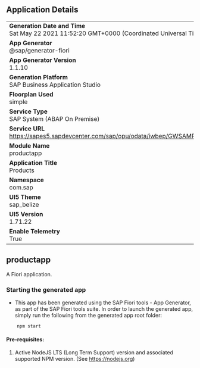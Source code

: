 ## Application Details
|               |
| ------------- |
|**Generation Date and Time**<br>Sat May 22 2021 11:52:20 GMT+0000 (Coordinated Universal Time)|
|**App Generator**<br>@sap/generator-fiori|
|**App Generator Version**<br>1.1.10|
|**Generation Platform**<br>SAP Business Application Studio|
|**Floorplan Used**<br>simple|
|**Service Type**<br>SAP System (ABAP On Premise)|
|**Service URL**<br>https://sapes5.sapdevcenter.com/sap/opu/odata/iwbep/GWSAMPLE_BASIC
|**Module Name**<br>productapp|
|**Application Title**<br>Products|
|**Namespace**<br>com.sap|
|**UI5 Theme**<br>sap_belize|
|**UI5 Version**<br>1.71.22|
|**Enable Telemetry**<br>True|

## productapp

A Fiori application.

### Starting the generated app

-   This app has been generated using the SAP Fiori tools - App Generator, as part of the SAP Fiori tools suite.  In order to launch the generated app, simply run the following from the generated app root folder:

```
    npm start
```


#### Pre-requisites:

1. Active NodeJS LTS (Long Term Support) version and associated supported NPM version.  (See https://nodejs.org)


